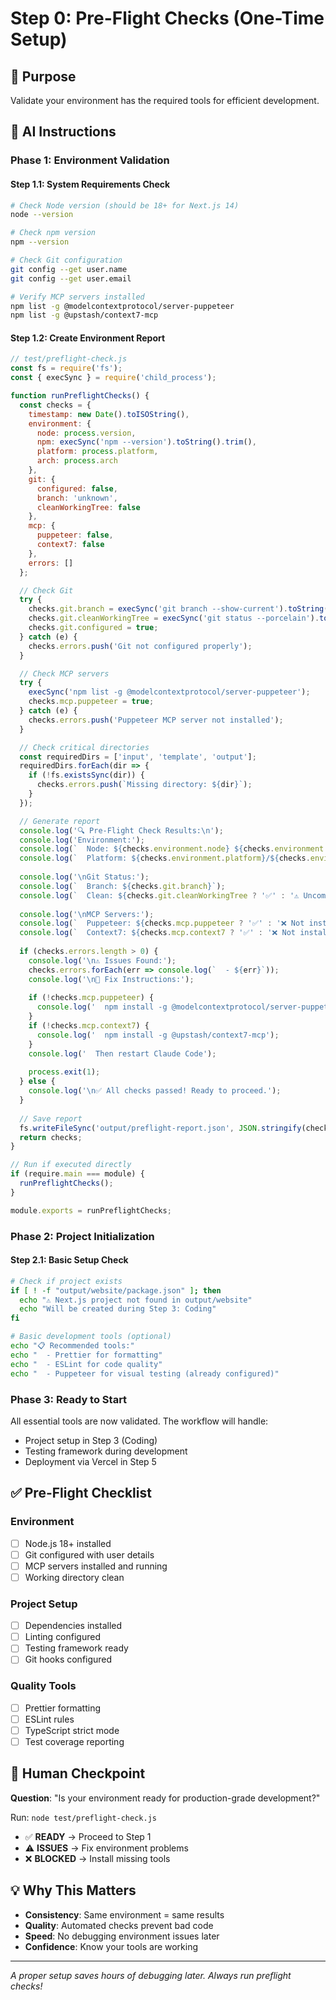 # Step 0: Pre-Flight Checks (One-Time Setup)

## 🎯 Purpose
Validate your environment has the required tools for efficient development.

## 🤖 AI Instructions

### Phase 1: Environment Validation

#### Step 1.1: System Requirements Check
```bash
# Check Node version (should be 18+ for Next.js 14)
node --version

# Check npm version
npm --version

# Check Git configuration
git config --get user.name
git config --get user.email

# Verify MCP servers installed
npm list -g @modelcontextprotocol/server-puppeteer
npm list -g @upstash/context7-mcp
```

#### Step 1.2: Create Environment Report
```javascript
// test/preflight-check.js
const fs = require('fs');
const { execSync } = require('child_process');

function runPreflightChecks() {
  const checks = {
    timestamp: new Date().toISOString(),
    environment: {
      node: process.version,
      npm: execSync('npm --version').toString().trim(),
      platform: process.platform,
      arch: process.arch
    },
    git: {
      configured: false,
      branch: 'unknown',
      cleanWorkingTree: false
    },
    mcp: {
      puppeteer: false,
      context7: false
    },
    errors: []
  };

  // Check Git
  try {
    checks.git.branch = execSync('git branch --show-current').toString().trim();
    checks.git.cleanWorkingTree = execSync('git status --porcelain').toString().trim() === '';
    checks.git.configured = true;
  } catch (e) {
    checks.errors.push('Git not configured properly');
  }

  // Check MCP servers
  try {
    execSync('npm list -g @modelcontextprotocol/server-puppeteer');
    checks.mcp.puppeteer = true;
  } catch (e) {
    checks.errors.push('Puppeteer MCP server not installed');
  }

  // Check critical directories
  const requiredDirs = ['input', 'template', 'output'];
  requiredDirs.forEach(dir => {
    if (!fs.existsSync(dir)) {
      checks.errors.push(`Missing directory: ${dir}`);
    }
  });

  // Generate report
  console.log('🔍 Pre-Flight Check Results:\n');
  console.log('Environment:');
  console.log(`  Node: ${checks.environment.node} ${checks.environment.node.match(/v18|v19|v20/) ? '✅' : '⚠️ (Need v18+)'}`);
  console.log(`  Platform: ${checks.environment.platform}/${checks.environment.arch}`);
  
  console.log('\nGit Status:');
  console.log(`  Branch: ${checks.git.branch}`);
  console.log(`  Clean: ${checks.git.cleanWorkingTree ? '✅' : '⚠️ Uncommitted changes'}`);
  
  console.log('\nMCP Servers:');
  console.log(`  Puppeteer: ${checks.mcp.puppeteer ? '✅' : '❌ Not installed'}`);
  console.log(`  Context7: ${checks.mcp.context7 ? '✅' : '❌ Not installed'}`);
  
  if (checks.errors.length > 0) {
    console.log('\n⚠️ Issues Found:');
    checks.errors.forEach(err => console.log(`  - ${err}`));
    console.log('\n📝 Fix Instructions:');
    
    if (!checks.mcp.puppeteer) {
      console.log('  npm install -g @modelcontextprotocol/server-puppeteer');
    }
    if (!checks.mcp.context7) {
      console.log('  npm install -g @upstash/context7-mcp');
    }
    console.log('  Then restart Claude Code');
    
    process.exit(1);
  } else {
    console.log('\n✅ All checks passed! Ready to proceed.');
  }
  
  // Save report
  fs.writeFileSync('output/preflight-report.json', JSON.stringify(checks, null, 2));
  return checks;
}

// Run if executed directly
if (require.main === module) {
  runPreflightChecks();
}

module.exports = runPreflightChecks;
```

### Phase 2: Project Initialization

#### Step 2.1: Basic Setup Check
```bash
# Check if project exists
if [ ! -f "output/website/package.json" ]; then
  echo "⚠️ Next.js project not found in output/website"
  echo "Will be created during Step 3: Coding"
fi

# Basic development tools (optional)
echo "📋 Recommended tools:"
echo "  - Prettier for formatting"
echo "  - ESLint for code quality"
echo "  - Puppeteer for visual testing (already configured)"
```

### Phase 3: Ready to Start

All essential tools are now validated. The workflow will handle:
- Project setup in Step 3 (Coding)
- Testing framework during development
- Deployment via Vercel in Step 5

## ✅ Pre-Flight Checklist

### Environment
- [ ] Node.js 18+ installed
- [ ] Git configured with user details
- [ ] MCP servers installed and running
- [ ] Working directory clean

### Project Setup
- [ ] Dependencies installed
- [ ] Linting configured
- [ ] Testing framework ready
- [ ] Git hooks configured

### Quality Tools
- [ ] Prettier formatting
- [ ] ESLint rules
- [ ] TypeScript strict mode
- [ ] Test coverage reporting

## 🚦 Human Checkpoint

**Question**: "Is your environment ready for production-grade development?"

Run: `node test/preflight-check.js`

- ✅ **READY** → Proceed to Step 1
- ⚠️ **ISSUES** → Fix environment problems
- ❌ **BLOCKED** → Install missing tools

## 💡 Why This Matters

- **Consistency**: Same environment = same results
- **Quality**: Automated checks prevent bad code
- **Speed**: No debugging environment issues later
- **Confidence**: Know your tools are working

---

*A proper setup saves hours of debugging later. Always run preflight checks!*